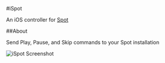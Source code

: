 #iSpot

An iOS controller for [Spot](https://github.com/minton/Spot)

##About

Send Play, Pause, and Skip commands to your Spot installation


![iSpot Screenshot](https://s3.amazonaws.com/ispot/iOS+Simulator+Screen+shot+Jan+24%2C+2014%2C+8.55.52+PM.png)

